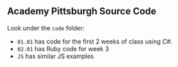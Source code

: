 ## Academy Pittsburgh Source Code ##

Look under the `code` folder:
* `01.01` has code for the first 2 weeks of class using *C#*.
* `02.01` has Ruby code for week 3
* `JS` has similar JS examples
